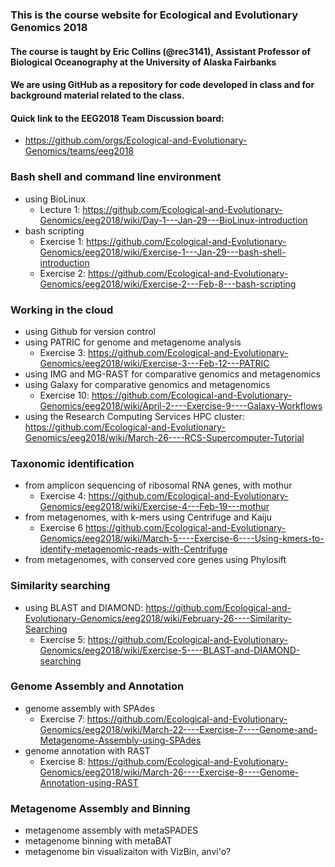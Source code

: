 ### This is the course website for Ecological and Evolutionary Genomics 2018

#### The course is taught by Eric Collins (@rec3141), Assistant Professor of Biological Oceanography at the University of Alaska Fairbanks

#### We are using GitHub as a repository for code developed in class and for background material related to the class.

#### Quick link to the EEG2018 Team Discussion board: 
- <https://github.com/orgs/Ecological-and-Evolutionary-Genomics/teams/eeg2018>

### Bash shell and command line environment
- using BioLinux  
    - Lecture 1: <https://github.com/Ecological-and-Evolutionary-Genomics/eeg2018/wiki/Day-1---Jan-29---BioLinux-introduction>
- bash scripting  
    - Exercise 1: <https://github.com/Ecological-and-Evolutionary-Genomics/eeg2018/wiki/Exercise-1---Jan-29---bash-shell-introduction>
    - Exercise 2: <https://github.com/Ecological-and-Evolutionary-Genomics/eeg2018/wiki/Exercise-2---Feb-8---bash-scripting>

### Working in the cloud
- using Github for version control
- using PATRIC for genome and metagenome analysis
    - Exercise 3: <https://github.com/Ecological-and-Evolutionary-Genomics/eeg2018/wiki/Exercise-3---Feb-12---PATRIC>
- using IMG and MG-RAST for comparative genomics and metagenomics
- using Galaxy for comparative genomics and metagenomics
    - Exercise 10: <https://github.com/Ecological-and-Evolutionary-Genomics/eeg2018/wiki/April-2----Exercise-9----Galaxy-Workflows>
- using the Research Computing Services HPC cluster: <https://github.com/Ecological-and-Evolutionary-Genomics/eeg2018/wiki/March-26----RCS-Supercomputer-Tutorial>

### Taxonomic identification  
- from amplicon sequencing of ribosomal RNA genes, with mothur
    - Exercise 4: <https://github.com/Ecological-and-Evolutionary-Genomics/eeg2018/wiki/Exercise-4---Feb-19---mothur>
- from metagenomes, with k-mers using Centrifuge and Kaiju
    - Exercise 6 <https://github.com/Ecological-and-Evolutionary-Genomics/eeg2018/wiki/March-5----Exercise-6----Using-kmers-to-identify-metagenomic-reads-with-Centrifuge>
- from metagenomes, with conserved core genes using Phylosift

### Similarity searching
- using BLAST and DIAMOND: <https://github.com/Ecological-and-Evolutionary-Genomics/eeg2018/wiki/February-26----Similarity-Searching>
    - Exercise 5: <https://github.com/Ecological-and-Evolutionary-Genomics/eeg2018/wiki/Exercise-5----BLAST-and-DIAMOND-searching>

### Genome Assembly and Annotation
- genome assembly with SPAdes
    - Exercise 7: <https://github.com/Ecological-and-Evolutionary-Genomics/eeg2018/wiki/March-22----Exercise-7----Genome-and-Metagenome-Assembly-using-SPAdes>
- genome annotation with RAST
    - Exercise 8: <https://github.com/Ecological-and-Evolutionary-Genomics/eeg2018/wiki/March-26----Exercise-8----Genome-Annotation-using-RAST>

### Metagenome Assembly and Binning
- metagenome assembly with metaSPADES
- metagenome binning with metaBAT
- metagenome bin visualizaiton with VizBin, anvi'o?
